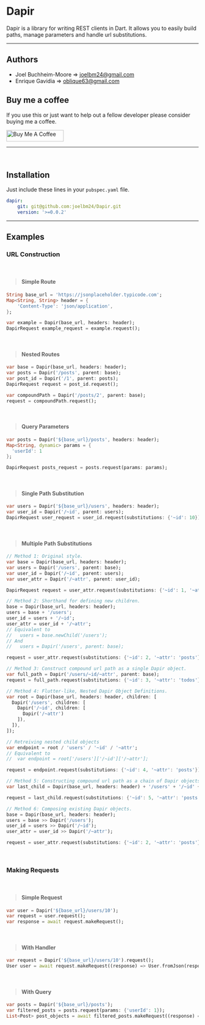 # Dapir
Dapir is a library for writing REST clients in Dart. It allows you to easily build paths, manage parameters and handle url substitutions.
 
 ---

 ## Authors
* Joel Buchheim-Moore => joelbm24@gmail.com
* Enrique Gavidia => oblique63@gmail.com

## Buy me a coffee
If you use this or just want to help out a fellow developer please consider buying me a coffee.

<a href="https://www.buymeacoffee.com/onemorejoel" target="_blank"><img src="https://cdn.buymeacoffee.com/buttons/v2/arial-blue.png" alt="Buy Me A Coffee" style="height: 30px !important;width: 150px !important;" width="150px" ></a>

 ---

<br />

## Installation
Just include these lines in your `pubspec.yaml` file.

```yaml
dapir:
    git: git@github.com:joelbm24/Dapir.git
    version: '>=0.0.2'
```

---

## Examples

### URL Construction

<br />

> #### Simple Route
```dart
String base_url = 'https://jsonplaceholder.typicode.com';
Map<String, String> header = {
    'Content-Type': 'json/application',
};

var example = Dapir(base_url, headers: header);
DapirRequest example_request = example.request();
```

<br />

> #### Nested Routes
```dart
var base = Dapir(base_url, headers: header);
var posts = Dapir('/posts', parent: base);
var post_id = Dapir('/1', parent: posts);
DapirRequest request = post_id.request();

var compoundPath = Dapir('/posts/2', parent: base);
request = compoundPath.request();
```

<br />

> #### Query Parameters
```dart
var posts = Dapir('${base_url}/posts', headers: header);
Map<String, dynamic> params = {
  'userId': 1
};

DapirRequest posts_request = posts.request(params: params);
```

<br />

> #### Single Path Substitution
```dart
var users = Dapir('${base_url}/users', headers: header);
var user_id = Dapir('/~id', parent: users);
DapirRequest user_request = user_id.request(substitutions: {'~id': 10});
```

<br />

> #### Multiple Path Substitutions
```dart
// Method 1: Original style.
var base = Dapir(base_url, headers: header);
var users = Dapir('/users', parent: base);
var user_id = Dapir('/~id', parent: users);
var user_attr = Dapir('/~attr', parent: user_id);

DapirRequest request = user_attr.request(substitutions: {'~id': 1, '~attr': 'posts'});

// Method 2: Shorthand for defining new children.
base = Dapir(base_url, headers: header);
users = base + '/users';
user_id = users + '/~id';
user_attr = user_id + '/~attr';
// Equivalent to
//   users = base.newChild('/users');
// And
//   users = Dapir('/users', parent: base);

request = user_attr.request(substitutions: {'~id': 2, '~attr': 'posts'});

// Method 3: Construct compound url path as a single Dapir object.
var full_path = Dapir('/users/~id/~attr', parent: base);
request = full_path.request(substitutions: {'~id': 3, '~attr': 'todos'});

// Method 4: Flutter-like, Nested Dapir Object Definitions.
var root = Dapir(base_url, headers: header, children: [
  Dapir('/users', children: [
    Dapir('/~id', children: [
      Dapir('/~attr')
    ]),
  ]),
]);

// Retreiving nested child objects
var endpoint = root / 'users' / '~id' / '~attr';
// Equivalent to
//  var endpoint = root['/users']['/~id']['/~attr'];

request = endpoint.request(substitutions: {'~id': 4, '~attr': 'posts'});

// Method 5: Constructing compound url path as a chain of Dapir objects.
var last_child = Dapir(base_url, headers: header) + '/users' + '/~id' + '/~attr';

request = last_child.request(substitutions: {'~id': 5, '~attr': 'posts'});

// Method 6: Composing existing Dapir objects.
base = Dapir(base_url, headers: header);
users = base >> Dapir('/users');
user_id = users >> Dapir('/~id');
user_attr = user_id >> Dapir('/~attr');

request = user_attr.request(substitutions: {'~id': 2, '~attr': 'posts'});
  ```

<br />

### Making Requests

<br />

> #### Simple Request
```dart
var user = Dapir('${base_url}/users/10');
var request = user.request();
var response = await request.makeRequest();
```

<br />

> #### With Handler
```dart
var request = Dapir('${base_url}/users/10').request();
User user = await request.makeRequest((response) => User.fromJson(response));
```

<br />

> #### With Query
```dart
var posts = Dapir('${base_url}/posts');
var filtered_posts = posts.request(params: {'userId': 1});
List<Post> post_objects = await filtered_posts.makeRequest((response) => Post.fromJsonArray(response));
```
